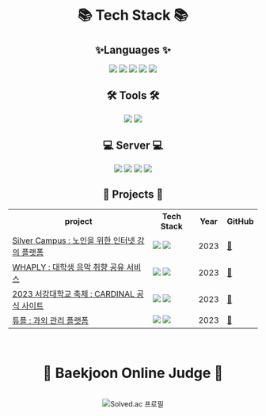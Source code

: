 
<div align="center">
  <h1>📚 Tech Stack 📚</h1>
</div>

<div align="center">
  <h2>✨Languages ✨ </h2>
</div>

<div align="center">
	<img src="https://img.shields.io/badge/c++-00599C?style=flat&logo=cplusplus&logoColor=white" />
	<img src="https://img.shields.io/badge/C-A8B9CC?style=flat&logo=c&logoColor=white" />
	<img src="https://img.shields.io/badge/python-3776AB?style=flat&logo=python&logoColor=white" />
  <img src="https://img.shields.io/badge/Java-4B4B77?style=flat&logo=Java&logoColor=white" />
  <img src="https://img.shields.io/badge/HTML-E34F26?style=flat&logo=html5&logoColor=white" />
</div>

<div align="center">
  <h2>🛠️ Tools 🛠️ </h2>
</div>

<div align="center">
	<img src="https://img.shields.io/badge/Django-092E20?style=flat&logo=django&logoColor=white" />
	<img src="https://img.shields.io/badge/Spring-6DB33F?style=flat&logo=spring&logoColor=white" />
</div>

<div align="center">
  <h2>💻 Server 💻</h2>
</div>

<div align="center">
	<img src="https://img.shields.io/badge/AWS-232F3E?style=flat&logo=amazonaws&logoColor=white" />
	<img src="https://img.shields.io/badge/S3-569A31?style=flat&logo=amazons3&logoColor=white" />
	<img src="https://img.shields.io/badge/RDS-527FFF?style=flat&logo=amazonrds&logoColor=white" />
	<img src="https://img.shields.io/badge/EC2-FF9900?style=flat&logo=amazonec2&logoColor=white" />
</div>

<div align="center">
  <h2>🍎 Projects 🍎</h2>
</div>

<div align="center">
  <table>
    <tr>
      <th>project</th>
      <th>Tech Stack</th>
      <th>Year</th>
	<th>GitHub</th>
    </tr>
    <tr>
      <td><a href="https://drive.google.com/file/d/15VXm0KVYfjIYbRgcn1ALwNySjfl2Sclr/view?usp=sharing">Silver Campus : 노인을 위한 인터넷 강의 플랫폼 </a></td>
      <td>
	      <img src="https://img.shields.io/badge/python-3776AB?style=flat&logo=python&logoColor=white"/>
	      <img src="https://img.shields.io/badge/Django-092E20?style=flat&logo=django&logoColor=white"/>
      </td>
      <td>2023</td>
	<td><a href="https://github.com/SilverCampus/aws_server.git">🔗</a></td>
    </tr>
    <tr>
	<td><a href="https://drive.google.com/file/d/1945aEB5-ACmhwBmIQ8RvrZTrknFFhc8T/view?usp=sharing">WHAPLY : 대학생 음악 취향 공유 서비스</a></td>
	<td>
	      <img src="https://img.shields.io/badge/python-3776AB?style=flat&logo=python&logoColor=white"/>
	      <img src="https://img.shields.io/badge/Django-092E20?style=flat&logo=django&logoColor=white"/>
	</td>
	<td>2023</td>
	<td><a href="https://github.com/Sinchon-Hackathon-Team2/server_re.git">🔗</a></td>
    </tr>
    <tr>
      <td><a href="https://www.instagram.com/p/CxXXS88P2Q9/?utm_source=ig_web_copy_link&igshid=MzRlODBiNWFlZA==">2023 서강대학교 축제 : CARDINAL 공식 사이트</a></td>
      <td>
	      <img src="https://img.shields.io/badge/python-3776AB?style=flat&logo=python&logoColor=white"/>
	      <img src="https://img.shields.io/badge/Django-092E20?style=flat&logo=django&logoColor=white"/>
	</td>
	<td>2023</td>
	<td><a href="https://github.com/sogangfestival/server.git">🔗</a></td>
    </tr>
    <tr>
      <td><a href="링크">튜플 : 과외 관리 플랫폼</a></td>
      <td>
	      <img src="https://img.shields.io/badge/Java-4B4B77?style=flat&logo=Java&logoColor=white" />
	      <img src="https://img.shields.io/badge/Spring-6DB33F?style=flat&logo=spring&logoColor=white" />
	</td>
	<td>2023</td>
	<td><a href="깃허브 링크">🔗</a></td>
    </tr>
  </table>
</div>

<br>

<div align="center">
  <h1>🚩 Baekjoon Online Judge 🚩</h1>
</div><br>

<div align="center">
	<img class="centered-image" src="http://mazassumnida.wtf/api/v2/generate_badge?boj=aprilfo01s" alt="Solved.ac 프로필">
</div>

